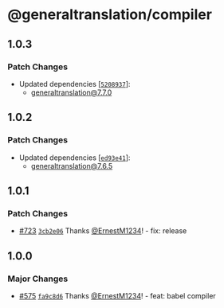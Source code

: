 # @generaltranslation/compiler

## 1.0.3

### Patch Changes

- Updated dependencies [[`5208937`](https://github.com/generaltranslation/gt/commit/520893719480b40774ccd749fe73727cf490f46c)]:
  - generaltranslation@7.7.0

## 1.0.2

### Patch Changes

- Updated dependencies [[`ed93e41`](https://github.com/generaltranslation/gt/commit/ed93e419e9547e6f2353d99f896702016f8ba751)]:
  - generaltranslation@7.6.5

## 1.0.1

### Patch Changes

- [#723](https://github.com/generaltranslation/gt/pull/723) [`3cb2e06`](https://github.com/generaltranslation/gt/commit/3cb2e06490820d6a27d2dc3e749044a81c48a07a) Thanks [@ErnestM1234](https://github.com/ErnestM1234)! - fix: release

## 1.0.0

### Major Changes

- [#575](https://github.com/generaltranslation/gt/pull/575) [`fa9c8d6`](https://github.com/generaltranslation/gt/commit/fa9c8d695ca8d17d03c79dee524f47f25ea63728) Thanks [@ErnestM1234](https://github.com/ErnestM1234)! - feat: babel compiler
